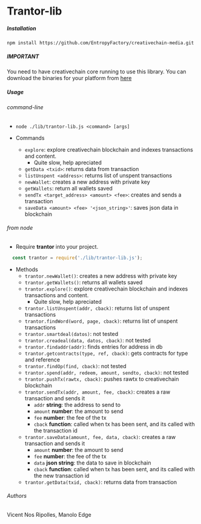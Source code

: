 # Trantor-lib

##### Installation

```
npm install https://github.com/EntropyFactory/creativechain-media.git
```

##### IMPORTANT
You need to have creativechain core running to use this library.
You can download the binaries for your platform from [here](https://binaries.creativechain.net/)


##### Usage
###### command-line
  * `node ./lib/trantor-lib.js <command> [args]`

  * Commands
    * `explore`: explore creativechain blockchain and indexes transactions and content.
       - Quite slow, help apreciated
    * `getData <txid>`: returns data from transaction
    * `listUnspent <address>`: returns list of unspent transactions
    * `newWallet`: creates a new address with private key
    * `getWallets`: return all wallets saved
    * `sendTx <target_address> <amount> <fee>`: creates and sends a transaction
    * `saveData <amount> <fee> '<json_string>'`: saves json data in blockchain


###### from node
  * Require **trantor** into your project.
  ```js
    const trantor = require('./lib/trantor-lib.js');
  ```
  * Methods
      * `trantor.newWallet()`: creates a new address with private key
      * `trantor.getWallets()`: returns all wallets saved
      * `trantor.explore()`: explore creativechain blockchain and indexes transactions and content.
          -  Quite slow, help apreciated
      * `trantor.listUnspent(addr, cback)`: returns list of unspent transactions
      * `trantor.findWord(word, page, cback)`: returns list of unspent transactions
      * `trantor.smartdeal(datos)`: not tested
      * `trantor.creadeal(data, datos, cback)`: not tested
      * `trantor.findaddr(addr)`: finds entries for address in db
      * `trantor.getcontracts(type, ref, cback)`: gets contracts for type and reference
      * `trantor.findOp(find, cback)`: not tested
      * `trantor.spend(addr, redeem, amount, sendto, cback)`: not tested
      * `trantor.pushTx(rawtx, cback)`: pushes rawtx to creativechain blockchain
      * `trantor.sendTx(addr, amount, fee, cback)`: creates a raw transaction and sends it
          * `addr` **string**: the address to send to
          * `amount` **number**: the amount to send
          * `fee` **number**: the fee of the tx
          * `cback` **function**: called when tx has been sent, and its called with the transaction id
      * `trantor.saveData(amount, fee, data, cback)`: creates a raw transaction and sends it
          * `amount` **number**: the amount to send
          * `fee` **number**: the fee of the tx
          * `data` **json string**: the data to save in blockchain
          * `cback` **function**: called when tx has been sent, and its called with the new transaction id
      * `trantor.getData(txid, cback)`: returns data from transaction



###### Authors
Vicent Nos Ripolles, Manolo Edge

